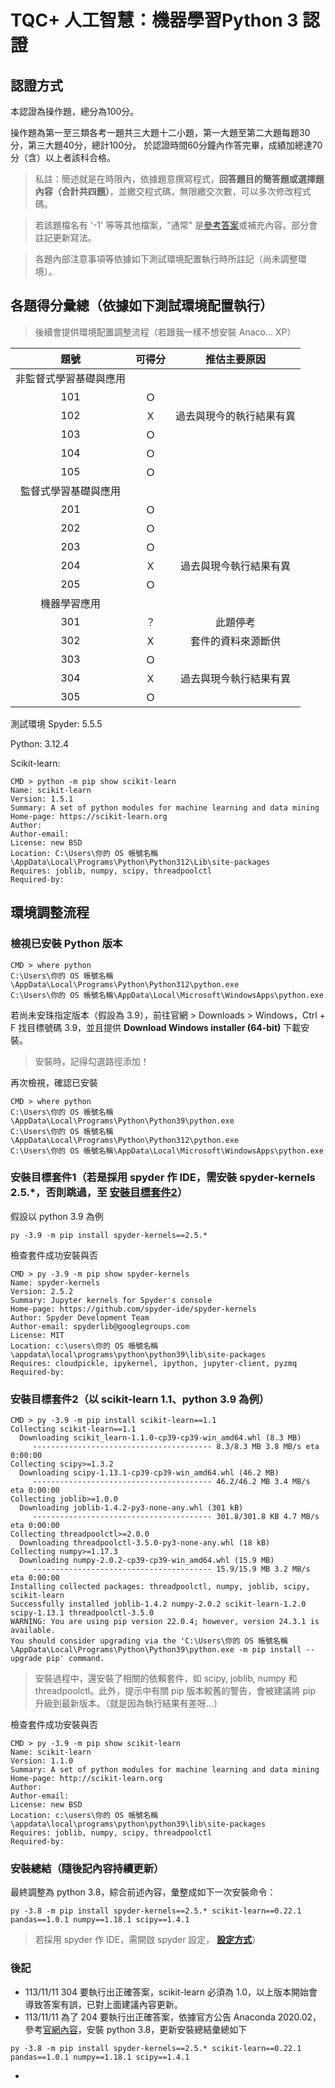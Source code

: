 # **TQC+ 人工智慧：機器學習Python 3** 認證

## 認證方式

本認證為操作題，總分為100分。

操作題為第一至三類各考一題共三大題十二小題，第一大題至第二大題每題30分，第三大題40分，總計100分。
於認證時間60分鐘內作答完畢，成績加總達70分（含）以上者該科合格。

> 私註：簡述就是在時限內，依據題意撰寫程式，**回答題目的簡答題或選擇題內容（合計共四題）**，並繳交程式碼，無限繳交次數，可以多次修改程式碼。

> 若該題檔名有 '-1' 等等其他檔案，"通常" 是[參考答案](https://github.com/babymlin/TQC_AI_Licence/tree/main)或補充內容。部分會註記更新寫法。

> 各題內部注意事項等依據如下測試環境配置執行時所註記（尚未調整環境）。

## 各題得分彙總（依據如下測試環境配置執行）

> 後續會提供環境配置調整流程（若跟我一樣不想安裝 Anaco... XP）

|題號|可得分|推估主要原因|
|:-:|:-:|:-:|
|非監督式學習基礎與應用|
|101|Ｏ||
|102|Ｘ|過去與現今的執行結果有異|
|103|Ｏ||
|104|Ｏ||
|105|Ｏ||
|監督式學習基礎與應用|
|201|Ｏ||
|202|Ｏ||
|203|Ｏ||
|204|Ｘ|過去與現今執行結果有異|
|205|Ｏ||
|機器學習應用|
|301|？|此題停考|
|302|Ｘ|套件的資料來源斷供|
|303|Ｏ||
|304|Ｘ|過去與現今執行結果有異|
|305|Ｏ||

測試環境
Spyder: 5.5.5

Python: 3.12.4

Scikit-learn:
```
CMD > python -m pip show scikit-learn
Name: scikit-learn
Version: 1.5.1
Summary: A set of python modules for machine learning and data mining
Home-page: https://scikit-learn.org
Author:
Author-email:
License: new BSD
Location: C:\Users\你的 OS 帳號名稱\AppData\Local\Programs\Python\Python312\Lib\site-packages
Requires: joblib, numpy, scipy, threadpoolctl
Required-by:

```

## 環境調整流程

### 檢視已安裝 Python 版本
```
CMD > where python
C:\Users\你的 OS 帳號名稱\AppData\Local\Programs\Python\Python312\python.exe
C:\Users\你的 OS 帳號名稱\AppData\Local\Microsoft\WindowsApps\python.exe

```

若尚未安珠指定版本（假設為 3.9），前往官網 > Downloads > Windows，Ctrl + F 找目標號碼 3.9，並且提供 **Download Windows installer (64-bit)** 下載安裝。
> 安裝時，記得勾選路徑添加！

再次檢視，確認已安裝
```
CMD > where python
C:\Users\你的 OS 帳號名稱\AppData\Local\Programs\Python\Python39\python.exe
C:\Users\你的 OS 帳號名稱\AppData\Local\Programs\Python\Python312\python.exe
C:\Users\你的 OS 帳號名稱\AppData\Local\Microsoft\WindowsApps\python.exe

```

### 安裝目標套件1（若是採用 spyder 作 IDE，需安裝 spyder-kernels 2.5.*，否則跳過，至 **[安裝目標套件2](https://github.com/Li732375/TQC-plus_Artificial-Intelligence-Machine-Learning_Python3/blob/master/README.md#%E5%AE%89%E8%A3%9D%E7%9B%AE%E6%A8%99%E5%A5%97%E4%BB%B62%E4%BB%A5-scikit-learn-11-%E7%82%BA%E4%BE%8B)**） 

假設以 python 3.9 為例
```
py -3.9 -m pip install spyder-kernels==2.5.*
```

檢查套件成功安裝與否
```
CMD > py -3.9 -m pip show spyder-kernels
Name: spyder-kernels
Version: 2.5.2
Summary: Jupyter kernels for Spyder's console
Home-page: https://github.com/spyder-ide/spyder-kernels
Author: Spyder Development Team
Author-email: spyderlib@googlegroups.com
License: MIT
Location: c:\users\你的 OS 帳號名稱\appdata\local\programs\python\python39\lib\site-packages
Requires: cloudpickle, ipykernel, ipython, jupyter-client, pyzmq
Required-by:

```

### 安裝目標套件2（以 scikit-learn 1.1、python 3.9 為例） 
```
CMD > py -3.9 -m pip install scikit-learn==1.1
Collecting scikit-learn==1.1
  Downloading scikit_learn-1.1.0-cp39-cp39-win_amd64.whl (8.3 MB)
     ---------------------------------------- 8.3/8.3 MB 3.8 MB/s eta 0:00:00
Collecting scipy>=1.3.2
  Downloading scipy-1.13.1-cp39-cp39-win_amd64.whl (46.2 MB)
     ---------------------------------------- 46.2/46.2 MB 3.4 MB/s eta 0:00:00
Collecting joblib>=1.0.0
  Downloading joblib-1.4.2-py3-none-any.whl (301 kB)
     ---------------------------------------- 301.8/301.8 KB 4.7 MB/s eta 0:00:00
Collecting threadpoolctl>=2.0.0
  Downloading threadpoolctl-3.5.0-py3-none-any.whl (18 kB)
Collecting numpy>=1.17.3
  Downloading numpy-2.0.2-cp39-cp39-win_amd64.whl (15.9 MB)
     ---------------------------------------- 15.9/15.9 MB 3.2 MB/s eta 0:00:00
Installing collected packages: threadpoolctl, numpy, joblib, scipy, scikit-learn
Successfully installed joblib-1.4.2 numpy-2.0.2 scikit-learn-1.2.0 scipy-1.13.1 threadpoolctl-3.5.0
WARNING: You are using pip version 22.0.4; however, version 24.3.1 is available.
You should consider upgrading via the 'C:\Users\你的 OS 帳號名稱\AppData\Local\Programs\Python\Python39\python.exe -m pip install --upgrade pip' command.

```

> 安裝過程中，還安裝了相關的依賴套件，如 scipy, joblib, numpy 和 threadpoolctl。此外，提示中有關 pip 版本較舊的警告，會被建議將 pip 升級到最新版本。（就是因為執行結果有差呀...）


檢查套件成功安裝與否
```
CMD > py -3.9 -m pip show scikit-learn
Name: scikit-learn
Version: 1.1.0
Summary: A set of python modules for machine learning and data mining
Home-page: http://scikit-learn.org
Author:
Author-email:
License: new BSD
Location: c:\users\你的 OS 帳號名稱\appdata\local\programs\python\python39\lib\site-packages
Requires: joblib, numpy, scipy, threadpoolctl
Required-by:

```

### 安裝總結（隨後記內容持續更新）
最終調整為 python 3.8，綜合前述內容，彙整成如下一次安裝命令：
```
py -3.8 -m pip install spyder-kernels==2.5.* scikit-learn==0.22.1 pandas==1.0.1 numpy==1.18.1 scipy==1.4.1
```

> 若採用 spyder 作 IDE，需開啟 spyder 設定， **[設定方式](https://youtu.be/miJOoagmWAw)**） 


### 後記
+ 113/11/11 304 要執行出正確答案，scikit-learn 必須為 1.0，以上版本開始會導致答案有誤，已對上面建議內容更新。
+ 113/11/11 為了 204 要執行出正確答案，依據官方公告 Anaconda 2020.02，參考[官網內容](https://docs.anaconda.com/anaconda/release-notes/#anaconda-2020-02-mar-11-2020)，安裝 python 3.8，更新安裝總結彙總如下
```
py -3.8 -m pip install spyder-kernels==2.5.* scikit-learn==0.22.1 pandas==1.0.1 numpy==1.18.1 scipy==1.4.1
```

+ 
